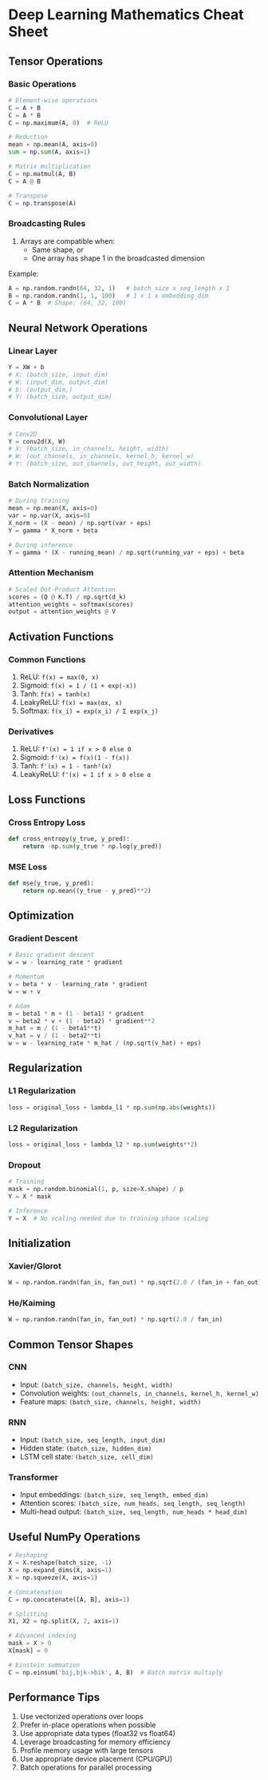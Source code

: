 # Deep Learning Mathematics Cheat Sheet

## Tensor Operations

### Basic Operations
```python
# Element-wise operations
C = A + B
C = A * B
C = np.maximum(A, 0)  # ReLU

# Reduction
mean = np.mean(A, axis=0)
sum = np.sum(A, axis=1)

# Matrix multiplication
C = np.matmul(A, B)
C = A @ B

# Transpose
C = np.transpose(A)
```

### Broadcasting Rules
1. Arrays are compatible when:
   - Same shape, or
   - One array has shape 1 in the broadcasted dimension

Example:
```python
A = np.random.randn(64, 32, 1)   # batch_size x seq_length x 1
B = np.random.randn(1, 1, 100)   # 1 x 1 x embedding_dim
C = A * B  # Shape: (64, 32, 100)
```

## Neural Network Operations

### Linear Layer
```python
Y = XW + b
# X: (batch_size, input_dim)
# W: (input_dim, output_dim)
# b: (output_dim,)
# Y: (batch_size, output_dim)
```

### Convolutional Layer
```python
# Conv2D
Y = conv2d(X, W)
# X: (batch_size, in_channels, height, width)
# W: (out_channels, in_channels, kernel_h, kernel_w)
# Y: (batch_size, out_channels, out_height, out_width)
```

### Batch Normalization
```python
# During training
mean = np.mean(X, axis=0)
var = np.var(X, axis=0)
X_norm = (X - mean) / np.sqrt(var + eps)
Y = gamma * X_norm + beta

# During inference
Y = gamma * (X - running_mean) / np.sqrt(running_var + eps) + beta
```

### Attention Mechanism
```python
# Scaled Dot-Product Attention
scores = (Q @ K.T) / np.sqrt(d_k)
attention_weights = softmax(scores)
output = attention_weights @ V
```

## Activation Functions

### Common Functions
1. ReLU: `f(x) = max(0, x)`
2. Sigmoid: `f(x) = 1 / (1 + exp(-x))`
3. Tanh: `f(x) = tanh(x)`
4. LeakyReLU: `f(x) = max(αx, x)`
5. Softmax: `f(x_i) = exp(x_i) / Σ exp(x_j)`

### Derivatives
1. ReLU: `f'(x) = 1 if x > 0 else 0`
2. Sigmoid: `f'(x) = f(x)(1 - f(x))`
3. Tanh: `f'(x) = 1 - tanh²(x)`
4. LeakyReLU: `f'(x) = 1 if x > 0 else α`

## Loss Functions

### Cross Entropy Loss
```python
def cross_entropy(y_true, y_pred):
    return -np.sum(y_true * np.log(y_pred))
```

### MSE Loss
```python
def mse(y_true, y_pred):
    return np.mean((y_true - y_pred)**2)
```

## Optimization

### Gradient Descent
```python
# Basic gradient descent
w = w - learning_rate * gradient

# Momentum
v = beta * v - learning_rate * gradient
w = w + v

# Adam
m = beta1 * m + (1 - beta1) * gradient
v = beta2 * v + (1 - beta2) * gradient**2
m_hat = m / (1 - beta1**t)
v_hat = v / (1 - beta2**t)
w = w - learning_rate * m_hat / (np.sqrt(v_hat) + eps)
```

## Regularization

### L1 Regularization
```python
loss = original_loss + lambda_l1 * np.sum(np.abs(weights))
```

### L2 Regularization
```python
loss = original_loss + lambda_l2 * np.sum(weights**2)
```

### Dropout
```python
# Training
mask = np.random.binomial(1, p, size=X.shape) / p
Y = X * mask

# Inference
Y = X  # No scaling needed due to training phase scaling
```

## Initialization

### Xavier/Glorot
```python
W = np.random.randn(fan_in, fan_out) * np.sqrt(2.0 / (fan_in + fan_out))
```

### He/Kaiming
```python
W = np.random.randn(fan_in, fan_out) * np.sqrt(2.0 / fan_in)
```

## Common Tensor Shapes

### CNN
- Input: `(batch_size, channels, height, width)`
- Convolution weights: `(out_channels, in_channels, kernel_h, kernel_w)`
- Feature maps: `(batch_size, channels, height, width)`

### RNN
- Input: `(batch_size, seq_length, input_dim)`
- Hidden state: `(batch_size, hidden_dim)`
- LSTM cell state: `(batch_size, cell_dim)`

### Transformer
- Input embeddings: `(batch_size, seq_length, embed_dim)`
- Attention scores: `(batch_size, num_heads, seq_length, seq_length)`
- Multi-head output: `(batch_size, seq_length, num_heads * head_dim)`

## Useful NumPy Operations

```python
# Reshaping
X = X.reshape(batch_size, -1)
X = np.expand_dims(X, axis=1)
X = np.squeeze(X, axis=1)

# Concatenation
C = np.concatenate([A, B], axis=1)

# Splitting
X1, X2 = np.split(X, 2, axis=1)

# Advanced indexing
mask = X > 0
X[mask] = 0

# Einstein summation
C = np.einsum('bij,bjk->bik', A, B)  # Batch matrix multiply
```

## Performance Tips

1. Use vectorized operations over loops
2. Prefer in-place operations when possible
3. Use appropriate data types (float32 vs float64)
4. Leverage broadcasting for memory efficiency
5. Profile memory usage with large tensors
6. Use appropriate device placement (CPU/GPU)
7. Batch operations for parallel processing

